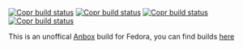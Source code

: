 [![Copr build status](https://copr.fedorainfracloud.org/coprs/yanqiyu/anbox/package/anbox/status_image/last_build.png)](https://copr.fedorainfracloud.org/coprs/yanqiyu/anbox/package/anbox/)
[![Copr build status](https://copr.fedorainfracloud.org/coprs/yanqiyu/anbox/package/anbox-common/status_image/last_build.png)](https://copr.fedorainfracloud.org/coprs/yanqiyu/anbox/package/anbox-common/)
[![Copr build status](https://copr.fedorainfracloud.org/coprs/yanqiyu/anbox/package/anbox-kmod/status_image/last_build.png)](https://copr.fedorainfracloud.org/coprs/yanqiyu/anbox/package/anbox-kmod/)
[![Copr build status](https://copr.fedorainfracloud.org/coprs/yanqiyu/anbox/package/properties-cpp/status_image/last_build.png)](https://copr.fedorainfracloud.org/coprs/yanqiyu/anbox/package/properties-cpp/)



This is an unoffical [Anbox](https://github.com/anbox/anbox) build for Fedora, you can find builds [here](https://copr.fedorainfracloud.org/coprs/yanqiyu/anbox/)